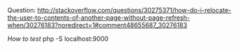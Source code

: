 Question: http://stackoverflow.com/questions/30275371/how-do-i-relocate-the-user-to-contents-of-another-page-without-page-refresh-when/30276183?noredirect=1#comment48655687_30276183

*How to test*
php -S localhost:9000